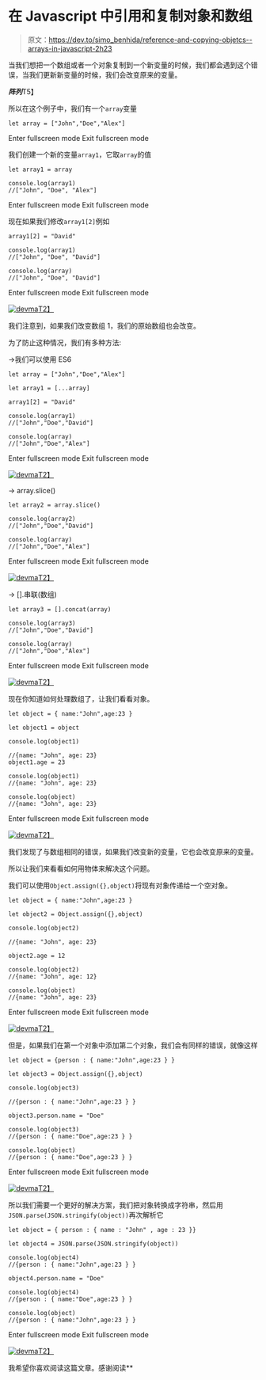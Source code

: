 # 在 Javascript 中引用和复制对象和数组

> 原文：<https://dev.to/simo_benhida/reference-and-copying-objetcs--arrays-in-javascript-2h23>

当我们想把一个数组或者一个对象复制到一个新变量的时候，我们都会遇到这个错误，当我们更新新变量的时候，我们会改变原来的变量。

***阵列***T5】

所以在这个例子中，我们有一个`array`变量

```
let array = ["John","Doe","Alex"] 
```

Enter fullscreen mode Exit fullscreen mode

我们创建一个新的变量`array1`，它取`array`的值

```
let array1 = array

console.log(array1)
//["John", "Doe", "Alex"] 
```

Enter fullscreen mode Exit fullscreen mode

现在如果我们修改`array1[2]`例如

```
array1[2] = "David"

console.log(array1)
//["John", "Doe", "David"]

console.log(array)
//["John", "Doe", "David"] 
```

Enter fullscreen mode Exit fullscreen mode

[![devma](img/c222b8da4c9f5015f6ed4b7d53cf88d0.png "devma")T2】](https://res.cloudinary.com/practicaldev/image/fetch/s--X8rXOP3M--/c_limit%2Cf_auto%2Cfl_progressive%2Cq_auto%2Cw_880/https://image.ibb.co/mded9R/Screen_Shot_2018_02_03_at_10_47_43_PM.png)

我们注意到，如果我们改变数组 1，我们的原始数组也会改变。

为了防止这种情况，我们有多种方法:

->我们可以使用 ES6

```
let array = ["John","Doe","Alex"]

let array1 = [...array]

array1[2] = "David"

console.log(array1)
//["John","Doe","David"]

console.log(array)
//["John","Doe","Alex"] 
```

Enter fullscreen mode Exit fullscreen mode

[![devma](img/46031d7fc379e0c1fb8ce4e68632e0e0.png "devma")T2】](https://res.cloudinary.com/practicaldev/image/fetch/s--vKbxhx1v--/c_limit%2Cf_auto%2Cfl_progressive%2Cq_auto%2Cw_880/https://image.ibb.co/eDm3b6/Screen_Shot_2018_02_03_at_10_55_55_PM.png)

-> array.slice()

```
let array2 = array.slice()

console.log(array2)
//["John","Doe","David"]

console.log(array)
//["John","Doe","Alex"] 
```

Enter fullscreen mode Exit fullscreen mode

[![devma](img/bc1a61dac9ba41a1655749db91e1932d.png "devma")T2】](https://res.cloudinary.com/practicaldev/image/fetch/s--FUPaIcQX--/c_limit%2Cf_auto%2Cfl_progressive%2Cq_auto%2Cw_880/https://image.ibb.co/mCpZim/Screen_Shot_2018_02_03_at_10_59_46_PM.png)

-> [].串联(数组)

```
let array3 = [].concat(array)

console.log(array3)
//["John","Doe","David"]

console.log(array)
//["John","Doe","Alex"] 
```

Enter fullscreen mode Exit fullscreen mode

[![devma](img/870de0f28640395914f8267c687218cc.png "devma")T2】](https://res.cloudinary.com/practicaldev/image/fetch/s--kHp1V8Ih--/c_limit%2Cf_auto%2Cfl_progressive%2Cq_auto%2Cw_880/https://image.ibb.co/mJ4Zim/Screen_Shot_2018_02_03_at_11_02_25_PM.png)

现在你知道如何处理数组了，让我们看看对象。

```
let object = { name:"John",age:23 }

let object1 = object

console.log(object1)

//{name: "John", age: 23}
object1.age = 23

console.log(object1)
//{name: "John", age: 23}

console.log(object)
//{name: "John", age: 23} 
```

Enter fullscreen mode Exit fullscreen mode

[![devma](img/87e971e835157a81adb33f15f012abac.png "devma")T2】](https://res.cloudinary.com/practicaldev/image/fetch/s--ZiAKyP7i--/c_limit%2Cf_auto%2Cfl_progressive%2Cq_auto%2Cw_880/https://image.ibb.co/j37LOm/Screen_Shot_2018_02_03_at_11_05_18_PM.png)

我们发现了与数组相同的错误，如果我们改变新的变量，它也会改变原来的变量。

所以让我们来看看如何用物体来解决这个问题。

我们可以使用`Object.assign({},object)`将现有对象传递给一个空对象。

```
let object = { name:"John",age:23 }

let object2 = Object.assign({},object)

console.log(object2)

//{name: "John", age: 23}

object2.age = 12

console.log(object2)
//{name: "John", age: 12}

console.log(object)
//{name: "John", age: 23} 
```

Enter fullscreen mode Exit fullscreen mode

[![devma](img/41aa29e6ab409525dab316e0dfb6193c.png "devma")T2】](https://res.cloudinary.com/practicaldev/image/fetch/s--G3XyWHGF--/c_limit%2Cf_auto%2Cfl_progressive%2Cq_auto%2Cw_880/https://image.ibb.co/djLUG6/Screen_Shot_2018_02_03_at_11_09_30_PM.png)

但是，如果我们在第一个对象中添加第二个对象，我们会有同样的错误，就像这样

```
let object = {person : { name:"John",age:23 } }

let object3 = Object.assign({},object)

console.log(object3)

//{person : { name:"John",age:23 } }

object3.person.name = "Doe"

console.log(object3)
//{person : { name:"Doe",age:23 } }

console.log(object)
//{person : { name:"Doe",age:23 } } 
```

Enter fullscreen mode Exit fullscreen mode

[![devma](img/639bb8d78d31c60f6f409064f2cf1a1c.png "devma")T2】](https://res.cloudinary.com/practicaldev/image/fetch/s--bu-n_9zj--/c_limit%2Cf_auto%2Cfl_progressive%2Cq_auto%2Cw_880/https://image.ibb.co/jDYo9R/Screen_Shot_2018_02_03_at_11_13_53_PM.png)

所以我们需要一个更好的解决方案，我们把对象转换成字符串，然后用`JSON.parse(JSON.stringify(object))`再次解析它

```
let object = { person : { name : "John" , age : 23 }}

let object4 = JSON.parse(JSON.stringify(object))

console.log(object4)
//{person : { name:"John",age:23 } }

object4.person.name = "Doe"

console.log(object4)
//{person : { name:"Doe",age:23 } }

console.log(object)
//{person : { name:"John",age:23 } } 
```

Enter fullscreen mode Exit fullscreen mode

[![devma](img/26cbb42961c0def8924eaf4d6b75b8fa.png "devma")T2】](https://res.cloudinary.com/practicaldev/image/fetch/s--YH1rvizr--/c_limit%2Cf_auto%2Cfl_progressive%2Cq_auto%2Cw_880/https://image.ibb.co/nbJc3m/Screen_Shot_2018_02_03_at_11_18_46_PM.png)

我希望你喜欢阅读这篇文章。感谢阅读**